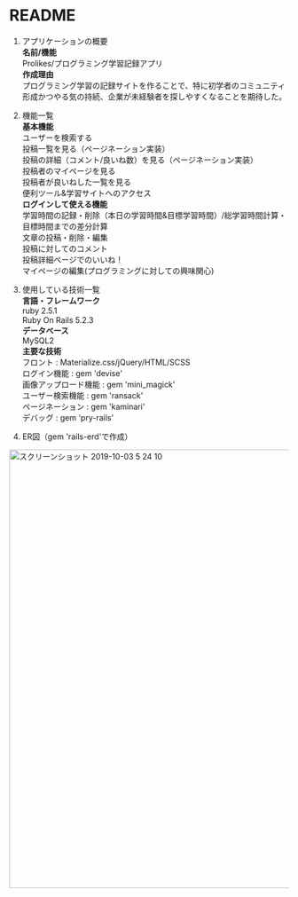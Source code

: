 # README

1. アプリケーションの概要  
  **名前/機能**  
    Prolikes/プログラミング学習記録アプリ  
  **作成理由**  
    プログラミング学習の記録サイトを作ることで、特に初学者のコミュニティ形成かつやる気の持続、企業が未経験者を探しやすくなることを期待した。  

1. 機能一覧  
  **基本機能**  
    ユーザーを検索する  
    投稿一覧を見る（ページネーション実装）  
    投稿の詳細（コメント/良いね数）を見る（ページネーション実装）  
    投稿者のマイページを見る  
    投稿者が良いねした一覧を見る  
    便利ツール&学習サイトへのアクセス  
  **ログインして使える機能**  
    学習時間の記録・削除（本日の学習時間&目標学習時間）/総学習時間計算・目標時間までの差分計算  
    文章の投稿・削除・編集  
    投稿に対してのコメント  
    投稿詳細ページでのいいね！  
    マイページの編集(プログラミングに対しての興味関心)  

1. 使用している技術一覧  
  **言語・フレームワーク**  
    ruby 2.5.1  
    Ruby On Rails 5.2.3  
  **データベース**  
    MySQL2  
  **主要な技術**  
    フロント            : Materialize.css/jQuery/HTML/SCSS  
    ログイン機能         : gem 'devise'  
    画像アップロード機能  : gem 'mini_magick'  
    ユーザー検索機能      : gem 'ransack'  
    ページネーション      : gem 'kaminari'  
    デバッグ             : gem 'pry-rails'  
    
1. ER図（gem 'rails-erd'で作成）
<img width="791" alt="スクリーンショット 2019-10-03 5 24 10" src="https://user-images.githubusercontent.com/50174168/66079928-0ac93f80-e5a0-11e9-8660-753ba3b80b29.png">

